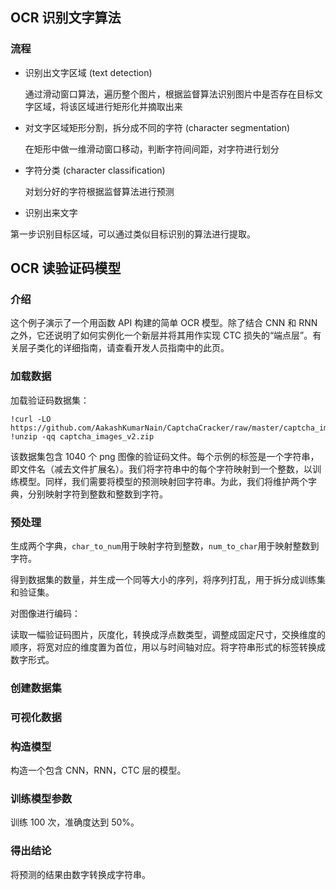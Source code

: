 ## OCR 识别文字算法

### 流程

- 识别出文字区域 (text detection)

  通过滑动窗口算法，遍历整个图片，根据监督算法识别图片中是否存在目标文字区域，将该区域进行矩形化并摘取出来

- 对文字区域矩形分割，拆分成不同的字符 (character segmentation)

  在矩形中做一维滑动窗口移动，判断字符间间距，对字符进行划分

- 字符分类 (character classification)

  对划分好的字符根据监督算法进行预测

- 识别出来文字

第一步识别目标区域，可以通过类似目标识别的算法进行提取。



## OCR 读验证码模型

### 介绍
这个例子演示了一个用函数 API 构建的简单 OCR 模型。除了结合 CNN 和 RNN 之外，它还说明了如何实例化一个新层并将其用作实现 CTC 损失的“端点层”。有关层子类化的详细指南，请查看开发人员指南中的此页。

### 



### 加载数据

加载验证码数据集：

```shell
!curl -LO https://github.com/AakashKumarNain/CaptchaCracker/raw/master/captcha_images_v2.zip
!unzip -qq captcha_images_v2.zip
```

该数据集包含 1040 个 png 图像的验证码文件。每个示例的标签是一个字符串，即文件名（减去文件扩展名）。我们将字符串中的每个字符映射到一个整数，以训练模型。同样，我们需要将模型的预测映射回字符串。为此，我们将维护两个字典，分别映射字符到整数和整数到字符。

### 预处理

生成两个字典，`char_to_num`用于映射字符到整数，`num_to_char`用于映射整数到字符。

得到数据集的数量，并生成一个同等大小的序列，将序列打乱，用于拆分成训练集和验证集。

对图像进行编码：

读取一幅验证码图片，灰度化，转换成浮点数类型，调整成固定尺寸，交换维度的顺序，将宽对应的维度置为首位，用以与时间轴对应。将字符串形式的标签转换成数字形式。

### 创建数据集

### 可视化数据

### 构造模型

构造一个包含 CNN，RNN，CTC 层的模型。

### 训练模型参数

训练 100 次，准确度达到 50%。

### 得出结论

将预测的结果由数字转换成字符串。



